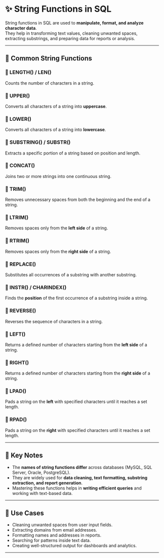 # ✨ String Functions in SQL  

String functions in SQL are used to **manipulate, format, and analyze character data**.  
They help in transforming text values, cleaning unwanted spaces, extracting substrings, and preparing data for reports or analysis.  

---

## 🔑 Common String Functions  

### 🔹 LENGTH() / LEN()  
Counts the number of characters in a string.  

### 🔹 UPPER()  
Converts all characters of a string into **uppercase**.  

### 🔹 LOWER()  
Converts all characters of a string into **lowercase**.  

### 🔹 SUBSTRING() / SUBSTR()  
Extracts a specific portion of a string based on position and length.  

### 🔹 CONCAT()  
Joins two or more strings into one continuous string.  

### 🔹 TRIM()  
Removes unnecessary spaces from both the beginning and the end of a string.  

### 🔹 LTRIM()  
Removes spaces only from the **left side** of a string.  

### 🔹 RTRIM()  
Removes spaces only from the **right side** of a string.  

### 🔹 REPLACE()  
Substitutes all occurrences of a substring with another substring.  

### 🔹 INSTR() / CHARINDEX()  
Finds the **position** of the first occurrence of a substring inside a string.  

### 🔹 REVERSE()  
Reverses the sequence of characters in a string.  

### 🔹 LEFT()  
Returns a defined number of characters starting from the **left side** of a string.  

### 🔹 RIGHT()  
Returns a defined number of characters starting from the **right side** of a string.  

### 🔹 LPAD()  
Pads a string on the **left** with specified characters until it reaches a set length.  

### 🔹 RPAD()  
Pads a string on the **right** with specified characters until it reaches a set length.  

---

## 📌 Key Notes  
- The **names of string functions differ** across databases (MySQL, SQL Server, Oracle, PostgreSQL).  
- They are widely used for **data cleaning, text formatting, substring extraction, and report generation**.  
- Mastering these functions helps in **writing efficient queries** and working with text-based data.  

---

## 🚀 Use Cases  
- Cleaning unwanted spaces from user input fields.  
- Extracting domains from email addresses.  
- Formatting names and addresses in reports.  
- Searching for patterns inside text data.  
- Creating well-structured output for dashboards and analytics.  

---
